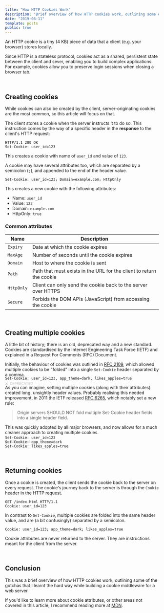 ```yaml
---
title: "How HTTP Cookies Work"
description: "Brief overview of how HTTP cookies work, outlining some of the gotchas that I learnt the hard way while creating a cookie middleware"
date: "2019-08-11"
template: posts
public: true
---
```


An HTTP cookie is a tiny (4 KB) piece of data that a client (e.g. your browser)
stores locally.

Since HTTP is a stateless protocol, cookies act as a shared, persistent state
between the client and sever, enabling you to build complex applications.
For example, cookies allow you to preserve login sessions when closing a
browser tab.

<br>

## Creating cookies

While cookies can also be created by the client, server-originating
cookies are the most common, so this article will focus on that.

The client stores a cookie when the server instructs it to do so.
This instruction comes by the way of a specific header in the **response**
to the client's HTTP request:

```http
HTTP/1.1 200 OK
Set-Cookie: user_id=123
```

This creates a cookie with name of `user_id` and value of `123`.

A cookie may have several attributes too, which are separated by a
semicolon (`;`), and appended to the end of the header value.

```http
Set-Cookie: user_id=123; Domain=example.com; HttpOnly
```

This creates a new cookie with the following attributes:

* Name: `user_id`
* Value: `123`
* Domain: `example.com`
* HttpOnly: `true`

### Common attributes

Name | Description
--- | ---
`Expiry` | Date at which the cookie expires
`MaxAge` | Number of seconds until the cookie expires
`Domain` | Host to where the cookie is sent
`Path` | Path that must exists in the URL for the client to return the cookie
`HttpOnly` | Client can only send the cookie back to the server over HTTPS
`Secure` | Forbids the DOM APIs (JavaScript) from accessing the cookie

<br>

## Creating multiple cookies

A little bit of history; there is an old, deprecated way and a new standard.
Cookies are standardised by the Internet Engineering Task Force (IETF)
and explained in a Request For Comments (RFC) Document.

Initially, the behaviour of cookies was outlined in
[RFC 2109](https://tools.ietf.org/html/rfc2109), which allowed multiple cookies
to be "folded" into a single `Set-Cookie` header separated by a comma.

<small style="color:#ccc; margin-bottom:-45px; display:block">❌ &nbsp;DEPRECATED</small>

```http
Set-Cookie: user_id=123, app_theme=dark, likes_apples=true
```

As you can imagine, setting multiple cookies (along with their attributes)
created long, unsightly header values. Probably realising this needed
improvement, in 2011 the IETF released [RFC 6265](https://tools.ietf.org/html/rfc6265),
which notably set a new rule:

> Origin servers SHOULD NOT fold multiple Set-Cookie header fields into a single header field.

This was quickly adopted by all major browsers, and now allows for a much
cleaner approach to creating multiple cookies.

<small style="color:#ccc; margin-bottom:-45px; display:block">✔️ &nbsp;The correct way</small>

```http
Set-Cookie: user_id=123
Set-Cookie: app_theme=dark
Set-Cookie: likes_apples=true
```

<br>

## Returning cookies

Once a cookie is created, the client sends the cookie back to the server on
every request. The cookie's journey back to the server is through the `Cookie`
header in the HTTP request.

```http
GET /index.html HTTP/1.1
Cookie: user_id=123
```

In contrast to `Set-Cookie`, multiple cookies are folded into the same
header value, and are (a bit confusingly) separated by a semicolon.

```http
Cookie: user_id=123; app_theme=dark; likes_apples=true
```

Cookie attributes are never returned to the server. They are instructions meant
for the client from the server.

<br>

## Conclusion

This was a brief overview of how HTTP cookies work, outlining some of the gotchas
that I learnt the hard way while building a cookie middleware for a web server.

If you'd like to learn more about cookie attributes, or other areas not covered
in this article, I recommend reading more at [MDN](https://developer.mozilla.org/en-US/docs/Web/HTTP/Cookies).
